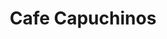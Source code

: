 ---
title : Cafe Capuchinos
layout: negocio
slogan: Conocenos y disfruta de nuestros mejores bebidas
categoria: Café
imagenes: [/assets/img/directorio/capuchinos-cafe.webp]
direccion: Blvd. Benito Juárez Numero 890-3, Zona Centro, Rosarito, B.C.
estado: Baja California
municipio: Rosarito
codigo: 22710
latitude: 32.3395471
longitude: -117.0577376
telefono: 661 612 2979
cocina:
rango: $$
facebook: https://www.facebook.com/CAFECAPUCHINOS
instragam: 
horariodeservicio: Lunes A Domingo de 7:30 AM A 9:00 PM
descripcion: Cafe Capuchinos te ofrece venta de cafe, Cappuccino, Latte, Frappuchino, Té, Smoothies y Repostería. Desde 1993.
---
